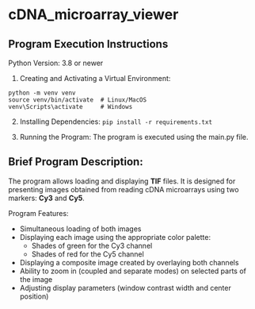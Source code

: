 # cDNA_microarray_viewer

## Program Execution Instructions
Python Version: 3.8 or newer

1. Creating and Activating a Virtual Environment:

```
python -m venv venv
source venv/bin/activate  # Linux/MacOS
venv\Scripts\activate     # Windows
```


2. Installing Dependencies:
`pip install -r requirements.txt`

3. Running the Program:
The program is executed using the main.py file.

## Brief Program Description:
The program allows loading and displaying **TIF** files. It is designed for presenting images obtained from reading cDNA microarrays using two markers: **Cy3** and **Cy5**.

Program Features:
- Simultaneous loading of both images
- Displaying each image using the appropriate color palette:
  - Shades of green for the Cy3 channel
  - Shades of red for the Cy5 channel
- Displaying a composite image created by overlaying both channels
- Ability to zoom in (coupled and separate modes) on selected parts of the image
- Adjusting display parameters (window contrast width and center position)